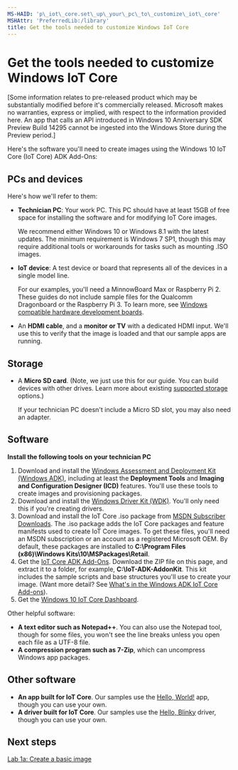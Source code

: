 ```yaml
---
MS-HAID: 'p\_iot\_core.set\_up\_your\_pc\_to\_customize\_iot\_core'
MSHAttr: 'PreferredLib:/library'
title: Get the tools needed to customize Windows IoT Core
---
```


# Get the tools needed to customize Windows IoT Core


\[Some information relates to pre-released product which may be substantially modified before it's commercially released. Microsoft makes no warranties, express or implied, with respect to the information provided here. An app that calls an API introduced in Windows 10 Anniversary SDK Preview Build 14295 cannot be ingested into the Windows Store during the Preview period.\]

Here's the software you'll need to create images using the Windows 10 IoT Core (IoT Core) ADK Add-Ons:

## <span id="PCs_and_devices"></span><span id="pcs_and_devices"></span><span id="PCS_AND_DEVICES"></span>PCs and devices


Here's how we'll refer to them:

-   **Technician PC**: Your work PC. This PC should have at least 15GB of free space for installing the software and for modifying IoT Core images.

    We recommend either Windows 10 or Windows 8.1 with the latest updates. The minimum requirement is Windows 7 SP1, though this may require additional tools or workarounds for tasks such as mounting .ISO images.

-   **IoT device**: A test device or board that represents all of the devices in a single model line.

    For our examples, you'll need a MinnowBoard Max or Raspberry Pi 2. These guides do not include sample files for the Qualcomm Dragonboard or the Raspberry Pi 3. To learn more, see [Windows compatible hardware development boards](https://msdn.microsoft.com/library/windows/hardware/dn914597).

-   An **HDMI cable**, and a **monitor or TV** with a dedicated HDMI input. We'll use this to verify that the image is loaded and that our sample apps are running.

## <span id="Storage"></span><span id="storage"></span><span id="STORAGE"></span>Storage


-   A **Micro SD card**. (Note, we just use this for our guide. You can build devices with other drives. Learn more about existing [supported storage](http://ms-iot.github.io/content/en-US/win10/SupportedInterfaces.md#storage) options.)

    If your technician PC doesn't include a Micro SD slot, you may also need an adapter.

## <span id="Software"></span><span id="software"></span><span id="SOFTWARE"></span>Software


**Install the following tools on your technician PC**

1.  Download and install the [Windows Assessment and Deployment Kit (Windows ADK)](http://go.microsoft.com/fwlink/?LinkId=526803), including at least the **Deployment Tools** and **Imaging and Configuration Designer (ICD)** features. You'll use these tools to create images and provisioning packages.
2.  Download and install the [Windows Driver Kit (WDK)](http://go.microsoft.com/fwlink/p/?linkid=261797). You'll only need this if you're creating drivers.
3.  Download and install the IoT Core .iso package from [MSDN Subscriber Downloads](http://go.microsoft.com/fwlink/?LinkId=722759). The .iso package adds the IoT Core packages and feature manifests used to create IoT Core images. To get these files, you'll need an MSDN subscription or an account as a registered Microsoft OEM. By default, these packages are installed to **C:\\Program Files (x86)\\Windows Kits\\10\\MSPackages\\Retail**.
4.  Get the [IoT Core ADK Add-Ons](http://go.microsoft.com/fwlink/?LinkId=735028). Download the ZIP file on this page, and extract it to a folder, for example, **C:\\IoT-ADK-AddonKit**. This kit includes the sample scripts and base structures you'll use to create your image. (Want more detail? See [What's in the Windows ADK IoT Core Add-ons](iot-core-adk-addons.md)).
5.  Get the [Windows 10 IoT Core Dashboard](http://go.microsoft.com/fwlink/p/?LinkId=708576).

Other helpful software:

-   **A text editor such as Notepad++**. You can also use the Notepad tool, though for some files, you won't see the line breaks unless you open each file as a UTF-8 file.
-   **A compression program such as 7-Zip**, which can uncompress Windows app packages.

## <span id="Other_software"></span><span id="other_software"></span><span id="OTHER_SOFTWARE"></span>Other software


-   **An app built for IoT Core**. Our samples use the [Hello, World!](http://go.microsoft.com/fwlink/?LinkID=532945) app, though you can use your own.
-   **A driver built for IoT Core**. Our samples use the [Hello, Blinky](http://go.microsoft.com/fwlink/?LinkId=780794) driver, though you can use your own.

## <span id="Next_steps"></span><span id="next_steps"></span><span id="NEXT_STEPS"></span>Next steps


[Lab 1a: Create a basic image](create-a-basic-image.md)

 

 



